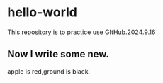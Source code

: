 # hello-world
This repository is to practice use GItHub.2024.9.16
## Now I write some new.
apple is red,ground is black.
